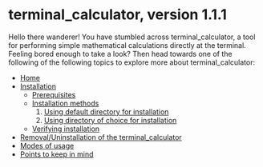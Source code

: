 terminal_calculator, version 1.1.1
===================================

Hello there wanderer! You have stumbled across terminal\_calculator, a tool for performing simple mathematical calculations directly at the terminal. Feeling bored enough to take a look? Then head towards one of the following of the following topics to explore more about terminal_calculator:

- [Home](https://github.com/argongs/terminal_calculator/wiki)
- [Installation](https://github.com/argongs/terminal_calculator/wiki/Installation)
  - [Prerequisites](https://github.com/argongs/terminal_calculator/wiki/Installation#prerequisites)
  - [Installation methods](https://github.com/argongs/terminal_calculator/wiki/Installation#installation-methods)
      1. [Using default directory for installation](https://github.com/argongs/terminal_calculator/wiki/Installation#1-using-default-installation-directory)
      2. [Using directory of choice for installation](https://github.com/argongs/terminal_calculator/wiki/Installation#2-using-directory-of-your-choice)
  - [Verifying installation](https://github.com/argongs/terminal_calculator/wiki/Installation#verifying-installation)
- [Removal/Uninstallation of the terminal_calculator](https://github.com/argongs/terminal_calculator/wiki/Uninstallation)  
- [Modes of usage](https://github.com/argongs/terminal_calculator/wiki/Modes-of-usage)
- [Points to keep in mind](https://github.com/argongs/terminal_calculator/wiki/Points-to-keep-in-mind)
